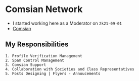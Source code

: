 # Comsian Network
- I started working here as a Moderator on `2k21-09-01`
- [Comsian](comsuan.net)

## **My Responsibilities**

    1. Profile Verification Management
    2. Spam Control Management
    3. Comsian Support
    4. Collaboration with Societies and Class Representatives
    5. Posts Designing | Flyers - Annoucements
